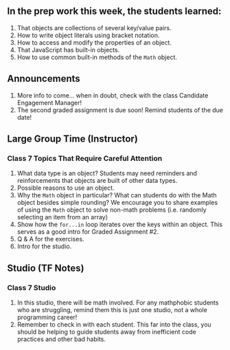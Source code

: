 ## In the prep work this week, the students learned:
1. That objects are collections of several key/value pairs.
1. How to write object literals using bracket notation.
1. How to access and modify the properties of an object.
1. That JavaScript has built-in objects.
1. How to use common built-in methods of the ``Math`` object.

## Announcements
1. More info to come... when in doubt, check with the class Candidate Engagement Manager!
1. The second graded assignment is due soon! Remind students of the due date!

## Large Group Time (Instructor)

### Class 7 Topics That Require Careful Attention
1. What data type is an object? Students may need reminders and reinforcements that objects are built of other data types.
1. Possible reasons to use an object.
1. Why the ``Math`` object in particular? What can students do with the Math object besides simple rounding? We encourage you to share examples of using the ``Math`` object to solve non-math problems (i.e. randomly selecting an item from an array)
1. Show how the ``for...in`` loop iterates over the keys within an object. This serves as a good intro for Graded Assignment #2.
1. Q & A for the exercises.
1. Intro for the studio.

## Studio (TF Notes)

### Class 7 Studio
1. In this studio, there will be math involved. For any mathphobic students who are struggling, remind them this is just one studio, not a whole programming career!
1. Remember to check in with each student. This far into the class, you should be helping to guide students away from inefficient code practices and other bad habits.